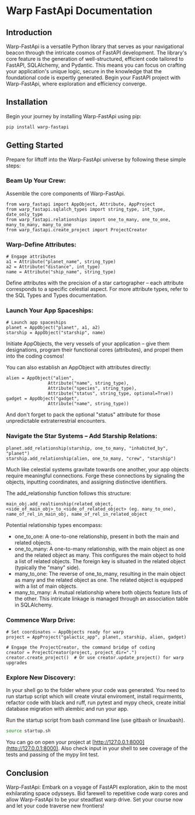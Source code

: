 # Warp FastApi Documentation

## Introduction

Warp-FastApi is a versatile Python library that serves as your navigational beacon through the intricate cosmos of FastAPI development. The library's core feature is the generation of well-structured, efficient code tailored to FastAPI, SQLAlchemy, and Pydantic. This means you can focus on crafting your application's unique logic, secure in the knowledge that the foundational code is expertly generated. Begin your FastAPI project with Warp-FastApi, where exploration and efficiency converge.

## Installation

Begin your journey by installing Warp-FastApi using pip:

```bash
pip install warp-fastapi
```

## Getting Started

Prepare for liftoff into the Warp-FastApi universe by following these simple steps:

### **Beam Up Your Crew:** 

Assemble the core components of Warp-FastApi.

```
from warp_fastapi import AppObject, Attribute, AppProject
from warp_fastapi.sqlalch_types import string_type, int_type, date_only_type
from warp_fastapi.relationships import one_to_many, one_to_one, many_to_many, many_to_one
from warp_fastapi.create_project import ProjectCreator
```

### **Warp-Define Attributes:**
```
# Engage attributes
a1 = Attribute("planet_name", string_type)
a2 = Attribute("distance", int_type)
name = Attribute("ship_name", string_type)
```
Define attributes with the precision of a star cartographer – each attribute corresponds to a specific celestial aspect. For more attribute types, refer to the SQL Types and Types documentation.

### **Launch Your App Spaceships:**
```
# Launch app spaceships
planet = AppObject("planet", a1, a2)
starship = AppObject("starship", name)
```
Initiate AppObjects, the very vessels of your application – give them designations, program their functional cores (attributes), and propel them into the coding cosmos!

You can also establish an AppObject with attributes directly:
```
alien = AppObject("alien", 
                Attribute("name", string_type), 
                Attribute("species", string_type), 
                Attribute("status", string_type, optional=True))
gadget = AppObject("gadget", 
                Attribute("name", string_type))
```
And don't forget to pack the optional "status" attribute for those unpredictable extraterrestrial encounters.

### **Navigate the Star Systems – Add Starship Relations:**
```
planet.add_relationship(starship, one_to_many, "inhabited_by", "planet")
starship.add_relationship(alien, one_to_many, "crew", "starship")
```
Much like celestial systems gravitate towards one another, your app objects require meaningful connections. Forge these connections by signaling the objects, inputting coordinates, and assigning distinctive identifiers.

The add_relationship function follows this structure:
```
main_obj.add_realtionship(related_object, <side_of_main_obj>_to_<side_of_related_object> (eg. many_to_one), name_of_rel_in_main_obj, name_of_rel_in_related_object
```
Potential relationship types encompass:

- one_to_one: A one-to-one relationship, present in both the main and related objects.
- one_to_many: A one-to-many relationship, with the main object as one and the related object as many. This configures the main object to hold a list of related objects. The foreign key is situated in the related object (typically the "many" side).
- many_to_one: The reverse of one_to_many, resulting in the main object as many and the related object as one. The related object is equipped with a list of main objects.
- many_to_many: A mutual relationship where both objects feature lists of the other. This intricate linkage is managed through an association table in SQLAlchemy.


### **Commence Warp Drive:** 
```
# Set coordinates – AppObjects ready for warp
project = AppProject("galactic_app", planet, starship, alien, gadget)

# Engage the ProjectCreator, the command bridge of coding
creator = ProjectCreator(project, project_dir=".")
creator.create_project()  # Or use creator.update_project() for warp upgrades
```

### **Explore New Discovery:**

In your shell go to the folder where your code was generated. You need to run startup script which will create virutal enviroment, install requirments, refactor code with black and ruff, run pytest and mypy check, create initial database migration with alembic and run your app.

Run the startup script from bash command line (use gitbash or linuxbash).

```bash
source startup.sh
```

You can go on open your project at [http://127.0.0.1:8000](http://127.0.0.1:8000). Also check input in your shell to see coverage of the tests and passing of the mypy lint test.

## Conclusion

Warp-FastApi: Embark on a voyage of FastAPI exploration, akin to the most exhilarating space odysseys. Bid farewell to repetitive code warp cores and allow Warp-FastApi to be your steadfast warp drive. Set your course now and let your code traverse new frontiers!